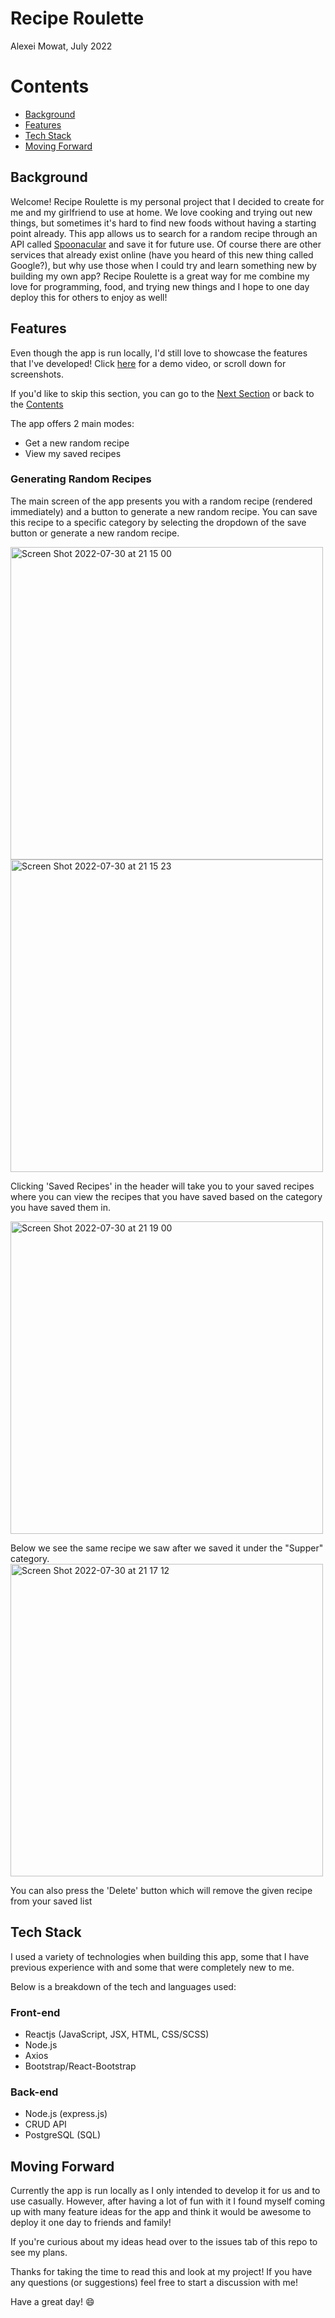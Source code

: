 # Recipe Roulette
Alexei Mowat, July 2022

# Contents
- [Background](#Background)
- [Features](#Features)
- [Tech Stack](#Tech-Stack)
- [Moving Forward](#Moving-Forward)

## Background
Welcome! Recipe Roulette is my personal project that I decided to create for me and my girlfriend to use at home. We love cooking and trying out 
new things, but sometimes it's hard to find new foods without having a starting point already. This app allows us to search for a random recipe 
through an API called [Spoonacular](https://spoonacular.com/food-api) and save it for future use. Of course there are other services that already 
exist online (have you heard of this new thing called Google?), but why use those when I could try and learn something new by building my own app?
Recipe Roulette is a great way for me combine my love for programming, food, and trying new things and I hope to one day deploy this for others to enjoy 
as well! 

## Features
Even though the app is run locally, I'd still love to showcase the features that I've developed! Click [here](https://youtube.com) for a demo video, or 
scroll down for screenshots. 

If you'd like to skip this section, you can go to the [Next Section](#Tech-Stack) or back to the [Contents](#Contents)

The app offers 2 main modes: 
- Get a new random recipe
- View my saved recipes

### Generating Random Recipes
The main screen of the app presents you with a random recipe (rendered immediately) and a button to generate a new random recipe.
You can save this recipe to a specific category by selecting the dropdown of the save button or generate a new random recipe. 

<img width="500" alt="Screen Shot 2022-07-30 at 21 15 00" src="https://user-images.githubusercontent.com/56664562/182008285-5d66697f-0139-4fa7-98a3-000c64c26641.png">

<img width="500" alt="Screen Shot 2022-07-30 at 21 15 23" src="https://user-images.githubusercontent.com/56664562/182008292-00b3cb1b-aa08-4fd2-ac62-d723c934d39a.png">

Clicking 'Saved Recipes' in the header will take you to your saved recipes where you can view the recipes that you have saved based on the 
category you have saved them in. 

<img width="500" alt="Screen Shot 2022-07-30 at 21 19 00" src="https://user-images.githubusercontent.com/56664562/182008379-93e4a577-6da4-44ae-a6cd-6257780003ad.png">


Below we see the same recipe we saw after we saved it under the "Supper" category.
<img width="500" alt="Screen Shot 2022-07-30 at 21 17 12" src="https://user-images.githubusercontent.com/56664562/182008330-e568d584-1081-4e00-8eef-d751c13a3d2d.png">

You can also press the 'Delete' button which will remove the given recipe from your saved list


## Tech Stack
I used a variety of technologies when building this app, some that I have previous experience with and some that were completely new to me. 

Below is a breakdown of the tech and languages used:
### Front-end
- Reactjs (JavaScript, JSX, HTML, CSS/SCSS)
- Node.js
- Axios
- Bootstrap/React-Bootstrap

### Back-end
- Node.js (express.js)
- CRUD API
- PostgreSQL (SQL)

## Moving Forward
Currently the app is run locally as I only intended to develop it for us and to use casually. However, after having a lot of fun with it I found myself 
coming up with many feature ideas for the app and think it would be awesome to deploy it one day to friends and family! 

If you're curious about my ideas head over to the issues tab of this repo to see my plans. 


Thanks for taking the time to read this and look at my project! If you have any questions (or suggestions) feel free to start a discussion with me!

Have a great day! :smile:
